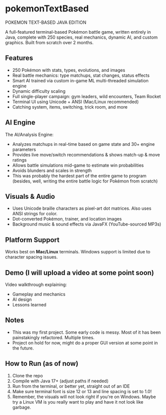 # pokemonTextBased

POKEMON TEXT-BASED JAVA EDITION

A full-featured terminal-based Pokémon battle game, written entirely in Java, complete with 250 species, real mechanics, dynamic AI, and custom graphics. Built from scratch over 2 months.

## Features

- 250 Pokémon with stats, types, evolutions, and images
- Real battle mechanics: type matchups, stat changes, status effects
- Smart AI trained via custom in-game ML multi-threaded simulation engine
- Dynamic difficulty scaling
- Full single-player campaign: gym leaders, wild encounters, Team Rocket
- Terminal UI using Unicode + ANSI (Mac/Linux recommended)
- Catching system, items, switching, trick room, and more

## AI Engine

The AI/Analysis Engine:
- Analyzes matchups in real-time based on game state and 30+ engine parameters
- Provides live move/switch recommendations & shows match-up & move ratings
- Allows battle simulations mid-game to estimate win probabilities
- Avoids blunders and scales in strength
- This was probably the hardest part of the entire game to program (besides, well, writing the entire battle logic for Pokémon from scratch)

## Visuals & Audio

- Uses Unicode braille characters as pixel-art dot matrices. Also uses ANSI strings for color.
- Dot-converted Pokémon, trainer, and location images
- Background music & sound effects via JavaFX (YouTube-sourced MP3s)

## Platform Support

Works best on **Mac/Linux** terminals.
Windows support is limited due to character spacing issues.

## Demo (I will upload a video at some point soon)

Video walkthrough explaining:
- Gameplay and mechanics
- AI design
- Lessons learned

## Notes

- This was my first project. Some early code is messy. Most of it has been painstakingly refactored. Multiple times.
- Project on hold for now, might do a proper GUI version at some point in the future.

## How to Run (as of now) 

1. Clone the repo
2. Compile with Java 17+ (adjust paths if needed)
3. Run from the terminal, or better yet, straight out of an IDE
4. Make sure terminal font is size 12 or 13 and line spacing is set to 1.0!
5. Remember, the visuals will not look right if you're on Windows. Maybe try a Linux VM is you really want to play and have it not look like garbage.
